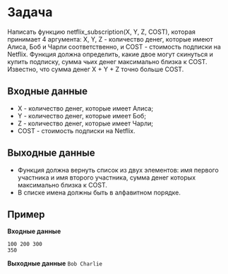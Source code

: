 # Задача
Написать функцию netflix_subscription(X, Y, Z, COST), которая принимает 4 аргумента: X, Y, Z - количество денег, которые имеют Алиса, Боб и Чарли соответственно, и COST - стоимость подписки на Netflix. Функция должна определить, какие двое могут скинуться и купить подписку, сумма чьих денег максимально близка к COST. Известно, что сумма денег X + Y + Z точно больше COST.

## Входные данные
- X - количество денег, которые имеет Алиса;
- Y - количество денег, которые имеет Боб;
- Z - количество денег, которые имеет Чарли;
- COST - стоимость подписки на Netflix.

## Выходные данные
- Функция должна вернуть список из двух элементов: имя первого участника и имя второго участника, сумма денег которых максимально близка к COST. 
- В списке имена должны быть в алфавитном порядке.

## Пример
**Входные данные**
```
100 200 300
350
```

**Выходные данные**
```Bob Charlie```